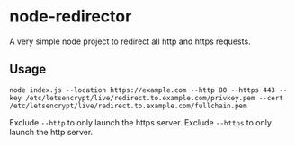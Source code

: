 # node-redirector

A very simple node project to redirect all http and https requests.

## Usage

`node index.js --location https://example.com --http 80 --https 443 --key /etc/letsencrypt/live/redirect.to.example.com/privkey.pem --cert /etc/letsencrypt/live/redirect.to.example.com/fullchain.pem`

Exclude `--http` to only launch the https server. Exclude `--https` to only launch the http server.
